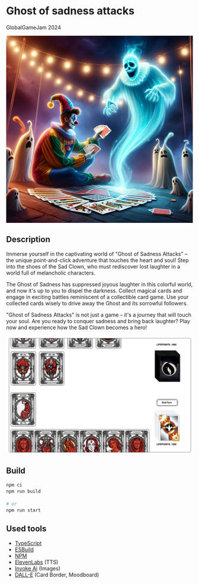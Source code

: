 # Ghost of sadness attacks

GlobalGameJam 2024

![sketch](https://github.com/chaostreff-flensburg/ggj24/blob/master/docs/sketch.png?raw=true)

## Description

Immerse yourself in the captivating world of "Ghost of Sadness Attacks" – the unique point-and-click adventure that touches the heart and soul! Step into the shoes of the Sad Clown, who must rediscover lost laughter in a world full of melancholic characters.

The Ghost of Sadness has suppressed joyous laughter in this colorful world, and now it's up to you to dispel the darkness. Collect magical cards and engage in exciting battles reminiscent of a collectible card game. Use your collected cards wisely to drive away the Ghost and its sorrowful followers.

"Ghost of Sadness Attacks" is not just a game – it's a journey that will touch your soul. Are you ready to conquer sadness and bring back laughter? Play now and experience how the Sad Clown becomes a hero!

![card game screenshot](https://github.com/chaostreff-flensburg/ggj24/blob/master/docs/cardgame.png?raw=true)

## Build

```bash
npm ci
npm run build

# or
npm run start
```

## Used tools

- [TypeScript](https://www.typescriptlang.org/)
- [ESBuild](https://esbuild.github.io/)
- [NPM](https://www.npmjs.com/)
- [ElevenLabs](https://elevenlabs.io/) (TTS)
- [Invoke Ai](https://invoke-ai.com/) (Images)
- [DALL-E](https://openai.com/blog/dall-e/) (Card Border, Moodboard)
